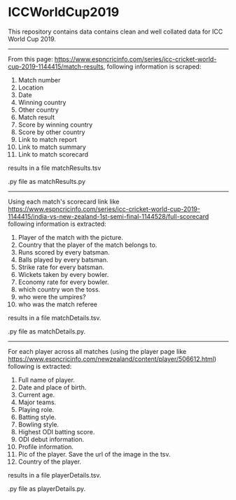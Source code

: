 # ICCWorldCup2019
This repository contains data contains clean and well collated data for ICC World Cup 2019.

----------------------------------------------------------------------------------------------------------------

From this page: https://www.espncricinfo.com/series/icc-cricket-world-cup-2019-1144415/match-results, following information is scraped:
1. Match number
2. Location
3. Date
4. Winning country
5. Other country
6. Match result
7. Score by winning country
8. Score by other country
9. Link to match report
10. Link to match summary
11. Link to match scorecard

results in a file matchResults.tsv 

.py file as matchResults.py

----------------------------------------------------------------------------------------------------------------

Using each match's scorecard link like https://www.espncricinfo.com/series/icc-cricket-world-cup-2019-1144415/india-vs-new-zealand-1st-semi-final-1144528/full-scorecard following information is extracted:
1. Player of the match with the picture.
2. Country that the player of the match belongs to.
3. Runs scored by every batsman. 
4. Balls played by every batsman.
5. Strike rate for every batsman.
6. Wickets taken by every bowler.
7. Economy rate for every bowler.
8. which country won the toss.
9. who were the umpires?
10. who was the match referee

results in a file matchDetails.tsv. 

.py file as matchDetails.py. 

----------------------------------------------------------------------------------------------------------------

For each player across all matches (using the player page like https://www.espncricinfo.com/newzealand/content/player/506612.html) following is extracted:
1. Full name of player.
2. Date and place of birth.
3. Current age.
4. Major teams.
5. Playing role.
5. Batting style.
6. Bowling style.
7. Highest ODI batting score.
8. ODI debut information.
9. Profile information.
10. Pic of the player. Save the url of the image in the tsv. 
11. Country of the player.

results in a file playerDetails.tsv. 

.py file as playerDetails.py. 
